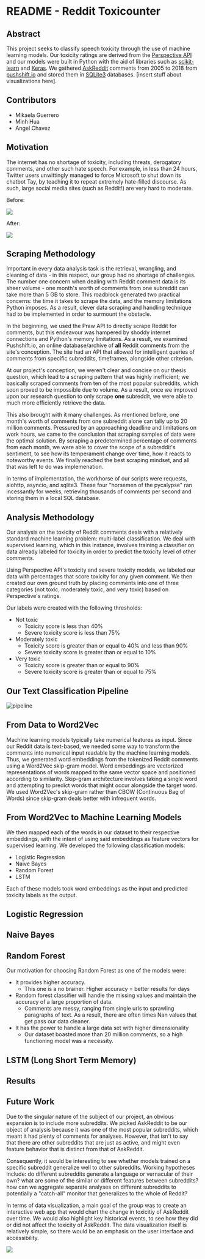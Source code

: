 # README - Reddit Toxicounter

## Abstract
This project seeks to classify speech toxicity through the use of machine learning models. Our toxicity ratings are derived from the [Perspective API](https://www.perspectiveapi.com/#/) and our models were built in Python with the aid of libraries such as [scikit-learn](https://scikit-learn.org/stable/) and [Keras](https://keras.io/). We gathered [AskReddit](https://www.reddit.com/r/AskReddit/) comments from 2005 to 2018 from [pushshift.io](https://pushshift.io/) and stored them in [SQLite3](https://www.sqlite.org/index.html) databases. [insert stuff about visualizations here].

## Contributors 
* Mikaela Guerrero 
* Minh Hua
* Angel Chavez

## Motivation
The internet has no shortage of toxicity, including threats, derogatory comments, and other such hate speech. For example, in less than 24 hours, Twitter users unwittingly managed to force Microsoft to shut down its chatbot Tay, by teaching it to repeat extremely hate-filled discourse. As such, large social media sites (such as Reddit!) are very hard to moderate.

Before:

![](https://confluo.files.wordpress.com/2016/03/yyyy.png?w=640)

After:

![](https://i.imgur.com/L2JRI7r.png)

## Scraping Methodology
Important in every data analysis task is the retrieval, wrangling, and cleaning of data - in this respect, our group had no shortage of challenges. The number one concern when dealing with Reddit comment data is its sheer volume - one month's worth of comments from one subreddit can take more than 5 GB to store. This roadblock generated two practical concerns: the time it takes to scrape the data, and the memory limitations Python imposes. As a result, clever data scraping and handling technique had to be implemented in order to surmount the obstacle. 

In the beginning, we used the Praw API to directly scrape Reddit for comments, but this endeavour was hampered by shoddy internet connections and Python's memory limitations. As a result, we examined Pushshift.io, an online database/archive of **all** Reddit comments from the site's conception. The site had an API that allowed for intelligent queries of comments from specific subreddits, timeframes, alongside other criterion. 

At our project's conception, we weren't clear and concise on our thesis question, which lead to a scraping pattern that was highly inefficient; we basically scraped comments from ten of the most popular subreddits, which soon proved to be impossible due to volume. As a result, once we improved upon our research question to only scrape **one** subreddit, we were able to much more efficiently retrieve the data. 

This also brought with it many challenges. As mentioned before, one month's worth of comments from one subreddit alone can tally up to 20 million comments. Pressured by an approaching deadline and limitations on work hours, we came to the conclusion that scraping samples of data were the optimal solution. By scraping a predetermined percentage of comments from each month, we were able to cover the scope of a subreddit's sentiment, to see how its temperament change over time, how it reacts to noteworthy events. We finally reached the best scraping mindset, and all that was left to do was implemenation. 

In terms of implementation, the workhorse of our scripts were requests, aiohttp, asyncio, and sqlite3. These four "horsemen of the pycalypse" ran incessantly for weeks, retrieving thousands of comments per second and storing them in a local SQL database. 

## Analysis Methodology
Our analysis on the toxicity of Reddit comments deals with a relatively standard machine learning problem: multi-label classification. We deal with supervised learning, which in this instance, involves training a classifier on data already labeled for toxicity in order to predict the toxicity level of other comments.

Using Perspective API's toxicity and severe toxicity models, we labeled our data with percentages that score toxicity for any given comment. We then created our own ground truth by placing comments into one of three categories (not toxic, moderately toxic, and very toxic) based on Perspective's ratings.

Our labels were created with the following thresholds:
* Not toxic
    * Toxicity score is less than 40%
    * Severe toxicity score is less than 75%
* Moderately toxic
    * Toxicity score is greater than or equal to 40% and less than 90%
    * Severe toxicity score is greater than or equal to 10%
* Very toxic
    * Toxicity score is greater than or equal to 90%
    * Severe toxicity score is greater than or equal to 75%
        
## Our Text Classification Pipeline
![pipeline](https://i.imgur.com/iuGu6RD.png)

## From Data to Word2Vec
Machine learning models typically take numerical features as input. Since our Reddit data is text-based, we needed some way to transform the comments into numerical input readable by the machine learning models. Thus, we generated word embeddings from the tokenized Reddit comments using a Word2Vec skip-gram model. Word embeddings are vectorized representations of words mapped to the same vector space and positioned according to similarity. Skip-gram architecture involves taking a single word and attempting to predict words that might occur alongside the target word. We used Word2Vec's skip-gram rather than CBOW (Continuous Bag of Words) since skip-gram deals better with infrequent words.

## From Word2Vec to Machine Learning Models
We then mapped each of the words in our dataset to their respective embeddings, with the intent of using said embeddings as feature vectors for supervised learning. We developed the following classification models:
* Logistic Regression
* Naive Bayes
* Random Forest
* LSTM

Each of these models took word embeddings as the input and predicted toxicity labels as the output.
    
## Logistic Regression

## Naive Bayes

## Random Forest
Our motivation for choosing Random Forest as one of the models were:
* It provides higher accuracy.
   * This one is a no brainer. Higher accuracy = better results for days
* Random forest classifier will handle the missing values and maintain the accuracy of a large proportion of data.
   * Comments are messy, ranging from single urls to sprawling paragraphs of text. As a result, there are often times Nan values that get pass our data cleaner. 
* It has the power to handle a large data set with higher dimensionality
   * Our dataset boasted more than 20 million comments, so a high functioning model was a necessity. 

## LSTM (Long Short Term Memory)

## Results

## Future Work
Due to the singular nature of the subject of our project, an obvious expansion is to include more subreddits. We picked AskReddit to be our object of analysis because it was one of the most popular subreddits, which meant it had plenty of comments for analyses. However, that isn't to say that there are other subreddits that are just as active, and might even feature behavior that is distinct from that of AskReddit. 

Consequently, it would be interesting to see whether models trained on a specific subreddit generalize well to other subreddits. Working hypotheses include: do different subreddits generate a language or vernacular of their own? what are some of the similar or different features between subreddits? how can we aggregate separate analyses on different subreddits to potentially a "catch-all" monitor that generalizes to the whole of Reddit?

In terms of data visualization, a main goal of the group was to create an interactive web app that would chart the change in toxicitiy of AskReddit over time. We would also highlight key historical events, to see how they did or did not affect the toxicity of AskReddit. The data visualization itself is relatively simple, so there would be an emphasis on the user interface and accessibility. 

![](https://img.business.com/o/aHR0cHM6Ly93d3cuYnVzaW5lc3NuZXdzZGFpbHkuY29tL2ltYWdlcy9pLzAwMC8wMTIvMTcwL2kwMi9saW5lLWNoYXJ0LnBuZz8xNDcwODUxMTQz)
